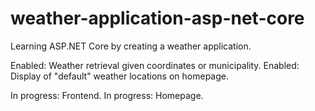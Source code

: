 # weather-application-asp-net-core
Learning ASP.NET Core by creating a weather application.

Enabled: Weather retrieval given coordinates or municipality.
Enabled: Display of "default" weather locations on homepage. 

In progress: Frontend. 
In progress: Homepage.
